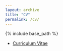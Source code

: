 ```yaml
---
layout: archive
title: "CV"
permalink: /cv/
---
```


{% include base_path %}

- [Curriculum Vitae](/files/cv.pdf)


